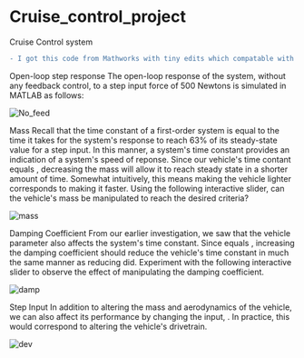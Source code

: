 # Cruise_control_project
Cruise Control system	

  

```diff
- I got this code from Mathworks with tiny edits which compatable with my version of matlab

```
Open-loop step response
The open-loop response of the system, without any feedback control, to a step input force of 500 Newtons is simulated in MATLAB as follows:

![No_feed](https://user-images.githubusercontent.com/78923430/208948624-05344fa4-a70e-4912-acae-ff09418d4b22.jpg)



Mass
Recall that the time constant of a first-order system is equal to the time it takes for the system's response to reach 63% of its steady-state value for a step input. In this manner, a system's time constant provides an indication of a system's speed of reponse. Since our vehicle's time contant  equals , decreasing the mass will allow it to reach steady state in a shorter amount of time. Somewhat intuitively, this means making the vehicle lighter corresponds to making it faster. Using the following interactive slider, can the vehicle's mass be manipulated to reach the desired criteria?

![mass](https://user-images.githubusercontent.com/78923430/208948749-a69a8773-b9e3-4ca8-a0a3-f66d3d175698.jpg)


Damping Coefficient
From our earlier investigation, we saw that the vehicle parameter  also affects the system's time constant. Since  equals , increasing the damping coefficient  should reduce the vehicle's time constant in much the same manner as reducing  did. Experiment with the following interactive slider to observe the effect of manipulating the damping coefficient.

![damp](https://user-images.githubusercontent.com/78923430/208948809-fad7c85f-5363-40ce-9e14-ce3220cd928f.jpg)


Step Input
In addition to altering the mass and aerodynamics of the vehicle, we can also affect its performance by changing the input, . In practice, this would correspond to altering the vehicle's drivetrain.

![dev](https://user-images.githubusercontent.com/78923430/208948879-62f0a665-2725-4fc4-b6ef-16ec237e0d4a.jpg)
